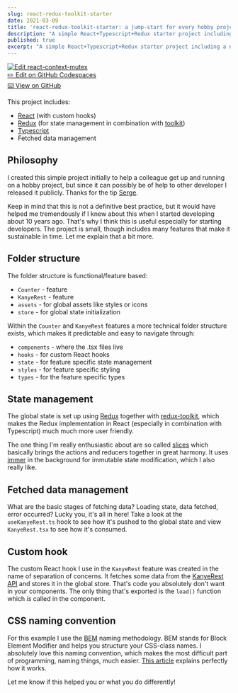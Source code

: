 ```yaml
---
slug: react-redux-toolkit-starter
date: 2021-03-09
title: 'react-redux-toolkit-starter: a jump-start for every hobby project'
description: "A simple React+Typescript+Redux starter project including a neat folder structure, fetching data and global state management"
published: true
excerpt: "A simple React+Typescript+Redux starter project including a neat folder structure, fetching data and global state management..."
---
```


[![Edit react-context-mutex](https://codesandbox.io/static/img/play-codesandbox.svg)](https://codesandbox.io/s/github/marcveens/react-redux-toolkit-starter) <br />
[✏️ Edit on GitHub Codespaces](https://marcveens-react-redux-toolkit-starter-q325.github.dev/) <br />
[⌨️ View on GitHub](https://github.com/marcveens/react-redux-toolkit-starter)

This project includes:
- [React](https://reactjs.org/) (with custom hooks)
- [Redux](https://redux.js.org/) (for state management in combination with [toolkit](https://redux-toolkit.js.org/))
- [Typescript](https://www.typescriptlang.org/)
- Fetched data management

## Philosophy
I created this simple project initially to help a colleague get up and running on a hobby project, but since it can possibly be of help to other developer I released it publicly. Thanks for the tip [Serge](https://github.com/svdoever).

Keep in mind that this is not a definitive best practice, but it would have helped me tremendously if I knew about this when I started developing about 10 years ago. That's why I think this is useful especially for starting developers. The project is small, though includes many features that make it sustainable in time. Let me explain that a bit more. 

## Folder structure
The folder structure is functional/feature based:
- `Counter` - feature
- `KanyeRest` - feature
- `assets` - for global assets like styles or icons
- `store` - for global state initialization

Within the `Counter` and `KanyeRest` features a more technical folder structure exists, which makes it predictable and easy to navigate through:
- `components` - where the .tsx files live
- `hooks` - for custom React hooks
- `state` - for feature specific state management
- `styles` - for feature specific styling
- `types` - for the feature specific types

## State management
The global state is set up using [Redux](https://redux.js.org/) together with [redux-toolkit](https://redux-toolkit.js.org/), which makes the Redux implementation in React (especially in combination with Typescript) much much more user friendly. 
 
The one thing I'm really enthusiastic about are so called [slices](https://redux-toolkit.js.org/tutorials/quick-start#create-a-redux-state-slice) which basically brings the actions and reducers together in great harmony. It uses [immer](https://github.com/immerjs/immer) in the background for immutable state modification, which I also really like. 

## Fetched data management
What are the basic stages of fetching data? Loading state, data fetched, error occurred? Lucky you, it's all in here! Take a look at the `useKanyeRest.ts` hook to see how it's pushed to the global state and view `KanyeRest.tsx` to see how it's consumed. 

## Custom hook
The custom React hook I use in the `KanyeRest` feature was created in the name of separation of concerns. It fetches some data from the [KanyeRest API](https://kanye.rest/) and stores it in the global store. That's code you absolutely don't want in your components. The only thing that's exported is the `load()` function which _is_ called in the component. 

## CSS naming convention
For this example I use the [BEM](http://getbem.com/naming/) naming methodology. BEM stands for Block Element Modifier and helps you structure your CSS-class names. I absolutely love this naming convention, which makes the most difficult part of programming, naming things, much easier. [This article](http://getbem.com/naming/) explains perfectly how it works. 

Let me know if this helped you or what you do differently!